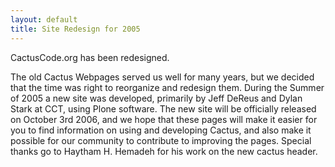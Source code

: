 ```yaml
---
layout: default
title: Site Redesign for 2005
---
```

CactusCode.org has been redesigned.

The old Cactus Webpages served us well for many years, but we decided
that the time was right to reorganize and redesign them. During the
Summer of 2005 a new site was developed, primarily by Jeff DeReus and
Dylan Stark at CCT, using Plone software. The new site will be
officially released on October 3rd 2006, and we hope that these pages
will make it easier for you to find information on using and developing
Cactus, and also make it possible for our community to contribute to
improving the pages. Special thanks go to Haytham H. Hemadeh for his
work on the new cactus header.
